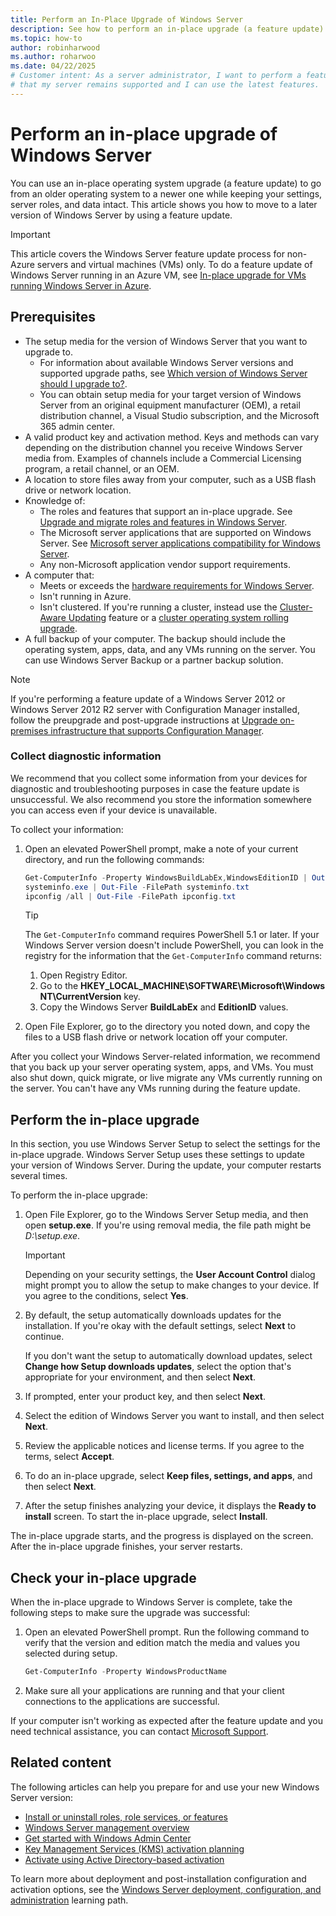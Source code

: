 ```yaml
---
title: Perform an In-Place Upgrade of Windows Server
description: See how to perform an in-place upgrade (a feature update) of an older operating system while keeping your settings, server roles, and data intact.
ms.topic: how-to
author: robinharwood
ms.author: roharwoo
ms.date: 04/22/2025
# Customer intent: As a server administrator, I want to perform a feature update of Windows Server so
# that my server remains supported and I can use the latest features.
---
```


# Perform an in-place upgrade of Windows Server

You can use an in-place operating system upgrade (a feature update) to go from an older operating system
to a newer one while keeping your settings, server roles, and data intact. This article shows you
how to move to a later version of Windows Server by using a feature update.

> [!IMPORTANT]
> This article covers the Windows Server feature update process for non-Azure servers and virtual machines (VMs) only. To do a feature update of Windows Server running in an Azure VM, see [In-place upgrade for VMs running Windows Server in Azure](/azure/virtual-machines/windows-in-place-upgrade).

## Prerequisites

- The setup media for the version of Windows Server that you want to upgrade to.
  - For information about available Windows Server versions and supported upgrade paths, see [Which version of Windows Server should I upgrade to?](upgrade-overview.md#which-version-of-windows-server-should-i-upgrade-to).
  - You can obtain setup media for your target version of Windows Server from an original equipment manufacturer (OEM), a retail distribution channel, a Visual Studio subscription, and the Microsoft 365 admin center.
- A valid product key and activation method. Keys and methods can vary depending on the distribution channel you receive Windows Server media from. Examples of channels include a Commercial Licensing program, a retail channel, or an OEM.
- A location to store files away from your computer, such as a USB flash drive or network location.
- Knowledge of:
  - The roles and features that support an in-place upgrade. See [Upgrade and migrate roles and features in Windows Server](upgrade-migrate-roles-features.md).
  - The Microsoft server applications that are supported on Windows Server. See [Microsoft server applications compatibility for Windows Server](application-compatibility.md).
  - Any non-Microsoft application vendor support requirements.
- A computer that:
  - Meets or exceeds the [hardware requirements for Windows Server](hardware-requirements.md).
  - Isn't running in Azure.
  - Isn't clustered. If you're running a cluster, instead use the [Cluster-Aware Updating](../failover-clustering/cluster-aware-updating.md) feature or a [cluster operating system rolling upgrade](../failover-clustering/cluster-operating-system-rolling-upgrade.md).
- A full backup of your computer. The backup should include the operating system, apps, data, and any VMs running on the server. You can use Windows Server Backup or a partner backup solution.

> [!NOTE]
> If you're performing a feature update of a Windows Server 2012 or Windows Server 2012 R2 server with Configuration Manager installed, follow the preupgrade and post-upgrade instructions at [Upgrade on-premises infrastructure that supports Configuration Manager](/intune/configmgr/core/servers/manage/upgrade-on-premises-infrastructure#before-upgrade).

### Collect diagnostic information

We recommend that you collect some information from your devices for diagnostic and troubleshooting
purposes in case the feature update is unsuccessful. We also recommend you store the information
somewhere you can access even if your device is unavailable.

To collect your information:

1. Open an elevated PowerShell prompt, make a note of your current directory, and run the
   following commands:

   ```powershell
   Get-ComputerInfo -Property WindowsBuildLabEx,WindowsEditionID | Out-File -FilePath .\computerinfo.txt
   systeminfo.exe | Out-File -FilePath systeminfo.txt
   ipconfig /all | Out-File -FilePath ipconfig.txt
   ```

   > [!TIP]
   > The `Get-ComputerInfo` command requires PowerShell 5.1 or later. If your Windows Server version doesn't include PowerShell, you can look in the registry for the information that the `Get-ComputerInfo` command returns:
   >
   > 1. Open Registry Editor.
   > 1. Go to the **HKEY_LOCAL_MACHINE\SOFTWARE\Microsoft\Windows NT\CurrentVersion** key.
   > 1. Copy the Windows Server **BuildLabEx** and **EditionID** values.

1. Open File Explorer, go to the directory you noted down, and copy the files to a
   USB flash drive or network location off your computer.

After you collect your Windows Server-related information, we recommend that you back up
your server operating system, apps, and VMs. You must also shut down, quick migrate, or
live migrate any VMs currently running on the server. You can't have any VMs running during the feature update.

## Perform the in-place upgrade

In this section, you use Windows Server Setup to select the settings
for the in-place upgrade. Windows Server Setup uses these settings to update your version of Windows
Server. During the update, your computer restarts several times.

To perform the in-place upgrade:

1. Open File Explorer, go to the Windows Server Setup media, and then open **setup.exe**.
   If you're using removal media, the file path might be _D:\setup.exe_.

   > [!IMPORTANT]
   > Depending on your security settings, the **User Account Control** dialog might prompt you to allow the setup to
   > make changes to your device. If you agree to the conditions, select **Yes**.

1. By default, the setup automatically downloads updates for the installation. If you're okay with
   the default settings, select **Next** to continue.

   If you don't want the setup to automatically download updates, select **Change how Setup downloads updates**, select the option that's appropriate for your environment, and then select **Next**.

1. If prompted, enter your product key, and then select **Next**.

1. Select the edition of Windows Server you want to install, and then select **Next**.

1. Review the applicable notices and license terms. If you agree to the terms, select **Accept**.

1. To do an in-place upgrade, select **Keep files, settings, and apps**, and then select **Next**.

1. After the setup finishes analyzing your device, it displays the **Ready to install** screen. To start the in-place upgrade, select **Install**.

The in-place upgrade starts, and the progress is displayed on the screen. After the in-place upgrade finishes, your server restarts.

## Check your in-place upgrade

When the in-place upgrade to Windows Server is complete, take the following steps to make sure the upgrade was successful:

1. Open an elevated PowerShell prompt. Run the following command to verify that the version and edition
   match the media and values you selected during setup.

   ```powershell
   Get-ComputerInfo -Property WindowsProductName
   ```

1. Make sure all your applications are running and that your client connections to the
   applications are successful.

If your computer isn't working as expected after the feature update and you need technical assistance, you can contact
[Microsoft Support](https://support.microsoft.com/contactus).

## Related content

The following articles can help you prepare for and use your new Windows Server version:

- [Install or uninstall roles, role services, or features](../administration/server-manager/install-or-uninstall-roles-role-services-or-features.md)
- [Windows Server management overview](../administration/overview.md)
- [Get started with Windows Admin Center](../manage/windows-admin-center/use/get-started.md)
- [Key Management Services (KMS) activation planning](kms-activation-planning.md)
- [Activate using Active Directory-based activation](/windows/deployment/volume-activation/activate-using-active-directory-based-activation-client)

To learn more about deployment and post-installation configuration and activation options, see the
[Windows Server deployment, configuration, and administration](/training/paths/windows-server-deployment-configuration-administration/) learning path.
